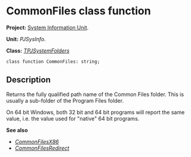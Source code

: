 <a href='Hidden comment: 
$Rev$
$Date$
'></a>

# CommonFiles class function #

**Project:** [System Information Unit](SystemInformationUnit.md).

**Unit:** _PJSysInfo_.

**Class:** _[TPJSystemFolders](TPJSystemFolders.md)_

```
class function CommonFiles: string;
```

## Description ##

Returns the fully qualified path name of the Common Files folder. This is usually a sub-folder of the Program Files folder.

On 64 bit Windows, both 32 bit and 64 bit programs will report the same value, i.e. the value used for "native" 64 bit programs.

**See also**

  * _[CommonFilesX86](TPJSystemFoldersCommonFilesX86.md)_
  * _[CommonFilesRedirect](TPJSystemFoldersCommonFilesRedirect.md)_